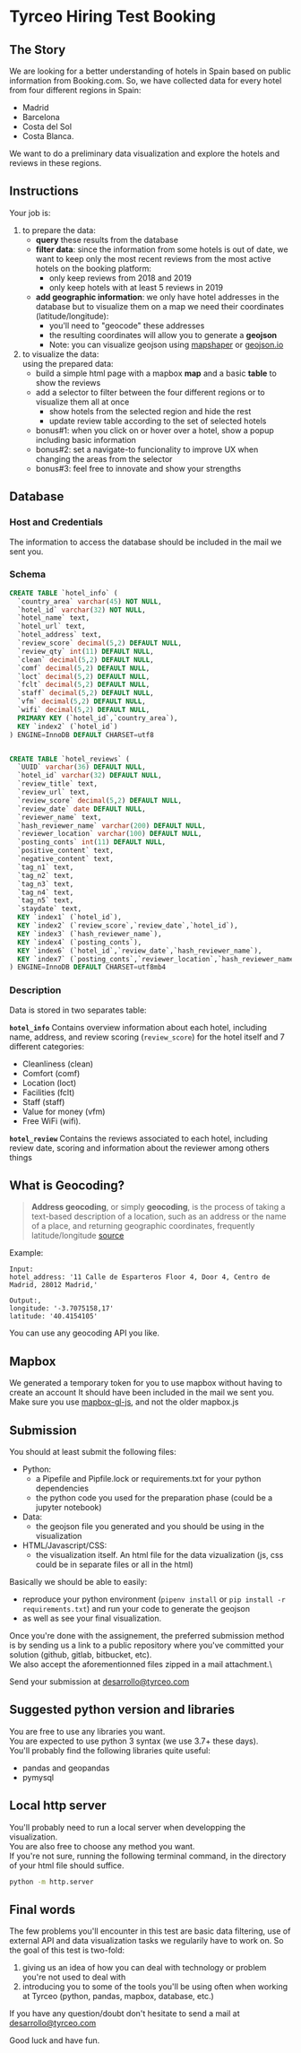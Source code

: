 # Tyrceo Hiring Test Booking

## The Story
We are looking for a better understanding of hotels in Spain based on public information from Booking.com. So, we have collected data for every hotel from four different regions in Spain:
  - Madrid
  - Barcelona
  - Costa del Sol
  - Costa Blanca.

We want to do a preliminary data visualization and explore the hotels and reviews in these regions.

## Instructions
Your job is:
  1. to prepare the data:
      - **query** these results from the database
      - **filter data**: since the information from some hotels is out of date, we want to keep only the most recent reviews from the most active hotels on the booking platform:
          - only keep reviews from 2018 and 2019
          - only keep hotels with at least 5 reviews in 2019
      - **add geographic information**: we only have hotel addresses in the database but to visualize them on a map we need their coordinates (latitude/longitude):
          - you'll need to "geocode" these addresses
          - the resulting coordinates will allow you to generate a **geojson**
          - Note: you can visualize geojson using [mapshaper](https://mapshaper.org/) or [geojson.io](http://geojson.io/)
  2. to visualize the data:\
    using the prepared data:
      - build a simple html page with a mapbox **map** and a basic **table** to show the reviews
      - add a selector to filter between the four different regions or to visualize them all at once
          - show hotels from the selected region and hide the rest
          - update review table according to the set of selected hotels
      - bonus#1: when you click on or hover over a hotel, show a popup including basic information
      - bonus#2: set a navigate-to funcionality to improve UX when changing the areas from the selector
      - bonus#3: feel free to innovate and show your strengths

## Database
### Host and Credentials
The information to access the database should be included in the mail we sent you.

### Schema
```sql
CREATE TABLE `hotel_info` (
  `country_area` varchar(45) NOT NULL,
  `hotel_id` varchar(32) NOT NULL,
  `hotel_name` text,
  `hotel_url` text,
  `hotel_address` text,
  `review_score` decimal(5,2) DEFAULT NULL,
  `review_qty` int(11) DEFAULT NULL,
  `clean` decimal(5,2) DEFAULT NULL,
  `comf` decimal(5,2) DEFAULT NULL,
  `loct` decimal(5,2) DEFAULT NULL,
  `fclt` decimal(5,2) DEFAULT NULL,
  `staff` decimal(5,2) DEFAULT NULL,
  `vfm` decimal(5,2) DEFAULT NULL,
  `wifi` decimal(5,2) DEFAULT NULL,
  PRIMARY KEY (`hotel_id`,`country_area`),
  KEY `index2` (`hotel_id`)
) ENGINE=InnoDB DEFAULT CHARSET=utf8


CREATE TABLE `hotel_reviews` (
  `UUID` varchar(36) DEFAULT NULL,
  `hotel_id` varchar(32) DEFAULT NULL,
  `review_title` text,
  `review_url` text,
  `review_score` decimal(5,2) DEFAULT NULL,
  `review_date` date DEFAULT NULL,
  `reviewer_name` text,
  `hash_reviewer_name` varchar(200) DEFAULT NULL,
  `reviewer_location` varchar(100) DEFAULT NULL,
  `posting_conts` int(11) DEFAULT NULL,
  `positive_content` text,
  `negative_content` text,
  `tag_n1` text,
  `tag_n2` text,
  `tag_n3` text,
  `tag_n4` text,
  `tag_n5` text,
  `staydate` text,
  KEY `index1` (`hotel_id`),
  KEY `index2` (`review_score`,`review_date`,`hotel_id`),
  KEY `index3` (`hash_reviewer_name`),
  KEY `index4` (`posting_conts`),
  KEY `index6` (`hotel_id`,`review_date`,`hash_reviewer_name`),
  KEY `index7` (`posting_conts`,`reviewer_location`,`hash_reviewer_name`)
) ENGINE=InnoDB DEFAULT CHARSET=utf8mb4
```
### Description
Data is stored in two separates table:

**`hotel_info`**
Contains overview information about each hotel, including name, address, and review scoring (`review_score`) for the hotel itself and 7 different categories:
  - Cleanliness (clean)
  - Comfort (comf)
  - Location (loct)
  - Facilities (fclt)
  - Staff (staff)
  - Value for money (vfm)
  - Free WiFi (wifi).

**`hotel_review`**
Contains the reviews associated to each hotel, including review date, scoring and information about the reviewer among others things


## What is Geocoding?
> **Address geocoding**, or simply **geocoding**, is the process of taking a text-based description of a location, such as an address or the name of a place, and returning geographic coordinates, frequently latitude/longitude
[source](https://en.wikipedia.org/wiki/Address_geocoding)

Example:
```
Input:
hotel_address: '11 Calle de Esparteros Floor 4, Door 4, Centro de Madrid, 28012 Madrid,'

Output:,
longitude: '-3.7075158,17'
latitude: '40.4154105'
```

You can use any geocoding API you like.

## Mapbox
We generated a temporary token for you to use mapbox without having to create an account
It should have been included in the mail we sent you.\
Make sure you use [mapbox-gl-js](https://docs.mapbox.com/mapbox-gl-js/api/), and not the older mapbox.js

## Submission
You should at least submit the following files:
  - Python:
    - a Pipefile and Pipfile.lock or requirements.txt for your python dependencies
    - the python code you used for the preparation phase (could be a jupyter notebook)
  - Data:
    - the geojson file you generated and you should be using in the visualization
  - HTML/Javascript/CSS:
    - the visualization itself. An html file for the data vizualization (js, css could be in separate files or all in the html)

Basically we should be able to easily:
  - reproduce your python environment (`pipenv install` or `pip install -r requirements.txt`) and run your code to generate the geojson
  - as well as see your final visualization.

Once you're done with the assignement, the preferred submission method is by
sending us a link to a public repository where you've committed your solution (github, gitlab, bitbucket, etc).\
We also accept the aforementionned files zipped in a mail attachment.\

Send your submission at <desarrollo@tyrceo.com>


## Suggested python version and libraries
You are free to use any libraries you want.\
You are expected to use python 3 syntax (we use 3.7+ these days).\
You'll probably find the following libraries quite useful:
  - pandas and geopandas
  - pymysql

## Local http server
You'll probably need to run a local server when developping the visualization.\
You are also free to choose any method you want.\
If you're not sure, running the following terminal command, in the directory of your html file should suffice.
```sh
python -m http.server
```

## Final words
The few problems you'll encounter in this test are basic data filtering, use of external API and data visualization tasks we regularily have to work on.
So the goal of this test is two-fold:
  1. giving us an idea of how you can deal with technology or problem you're not used to deal with
  2. introducing you to some of the tools you'll be using often when working at Tyrceo (python, pandas, mapbox, database, etc.)

If you have any question/doubt don't hesitate to send a mail at <desarrollo@tyrceo.com>

Good luck and have fun.
